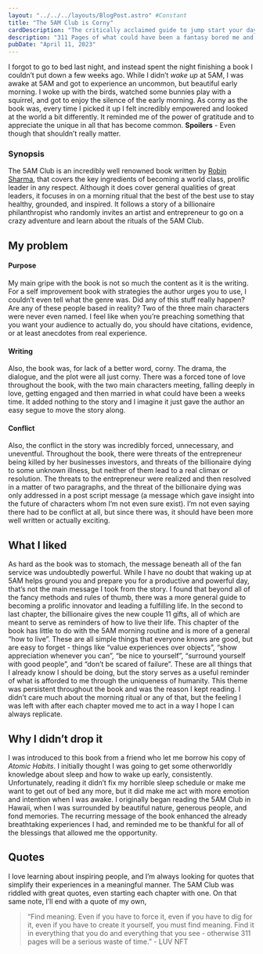 ```yaml
---
layout: "../../../layouts/BlogPost.astro" #Constant
title: "The 5AM Club is Corny"
cardDescription: "The critically acclaimed guide to jump start your day was fictional?"
description: "311 Pages of what could have been a fantasy bored me and inspired me at the same time. Robin Sharma's, The 5AM Club, was a book I found corny and unrealistic but served as a great reminder for how to live a fulfilling life."
pubDate: "April 11, 2023"
---
```

I forgot to go to bed last night, and instead spent the night finishing a book I couldn’t put down a few weeks ago. While I didn’t *wake up* at 5AM, I was awake at 5AM and got to experience an uncommon, but beautiful early morning. I woke up with the birds, watched some bunnies play with a squirrel, and got to enjoy the silence of the early morning. As corny as the book was, every time I picked it up I felt incredibly empowered and looked at the world a bit differently. It reminded me of the power of gratitude and to appreciate the unique in all that has become common. **Spoilers** - Even though that shouldn’t really matter.

### Synopsis

The 5AM Club is an incredibly well renowned book written by [Robin Sharma](https://www.robinsharma.com/), that covers the key ingredients of becoming a world class, prolific leader in any respect. Although it does cover general qualities of great leaders, it focuses in on a morning ritual that the best of the best use to stay healthy, grounded, and inspired. It follows a story of a billionaire philanthropist who randomly invites an artist and entrepreneur to go on a crazy adventure and learn about the rituals of the 5AM Club.

## My problem

#### Purpose

My main gripe with the book is not so much the content as it is the writing. For a self improvement book with strategies the author urges you to use, I couldn’t even tell what the genre was. Did any of this stuff really happen? Are any of these people based in reality? Two of the three main characters were never even named. I feel like when you’re preaching something that you want your audience to actually do, you should have citations, evidence, or at least anecdotes from real experience. 

#### Writing

Also, the book was, for lack of a better word, corny. The drama, the dialogue, and the plot were all just corny. There was a forced tone of love throughout the book, with the two main characters meeting, falling deeply in love, getting engaged and then married in what could have been a weeks time. It added nothing to the story and I imagine it just gave the author an easy segue to move the story along.

#### Conflict

 Also, the conflict in the story was incredibly forced, unnecessary, and uneventful. Throughout the book, there were threats of the entrepreneur being killed by her businesses investors, and threats of the billionaire dying to some unknown illness, but neither of them lead to a real climax or resolution. The threats to the entrepreneur were realized and then resolved in a matter of two paragraphs, and the threat of the billionaire dying was only addressed in a post script message (a message which gave insight into the future of characters whom I’m not even sure exist). I’m not even saying there had to be conflict at all, but since there was, it should have been more well written or actually exciting.

## What I liked

As hard as the book was to stomach, the message beneath all of the fan service was undoubtedly powerful. While I have no doubt that waking up at 5AM helps ground you and prepare you for a productive and powerful day, that’s not the main message I took from the story. I found that beyond all of the fancy methods and rules of thumb, there was a more general guide to becoming a prolific innovator and leading a fulfilling life. In the second to last chapter, the billionaire gives the new couple 11 gifts, all of which are meant to serve as reminders of how to live their life. This chapter of the book has little to do with the 5AM morning routine and is more of a general “how to live”. These are all simple things that everyone knows are good, but are easy to forget - things like “value experiences over objects”, “show appreciation whenever you can”, “be nice to yourself”, “surround yourself with good people”, and “don’t be scared of failure”. These are all things that I already know I should be doing, but the story serves as a useful reminder of what is afforded to me through the uniqueness of humanity. This theme was persistent throughout the book and was the reason I kept reading. I didn’t care much about the morning ritual or any of that, but the feeling I was left with after each chapter moved me to act in a way I hope I can always replicate.

## Why I didn’t drop it

I was introduced to this book from a friend who let me borrow his copy of *Atomic Habits*. I initially thought I was going to get some otherworldly knowledge about sleep and how to wake up early, consistently. Unfortunately, reading it didn’t fix my horrible sleep schedule or make me want to get out of bed any more, but it did make me act with more emotion and intention when I was awake. I originally began reading the 5AM Club in Hawaii, when I was surrounded by beautiful nature, generous people, and fond memories. The recurring message of the book enhanced the already breathtaking experiences I had, and reminded me to be thankful for all of the blessings that allowed me the opportunity.

## Quotes

I love learning about inspiring people, and I’m always looking for quotes that simplify their experiences in a meaningful manner. The 5AM Club was riddled with great quotes, even starting each chapter with one. On that same note, I’ll end with a quote of my own, 

> “Find meaning. Even if you have to force it, even if you have to dig for it, even if you have to create it yourself, you must find meaning. Find it in everything that you do and everything that you see - otherwise 311 pages will be a serious waste of time.” - LUV NFT
>
